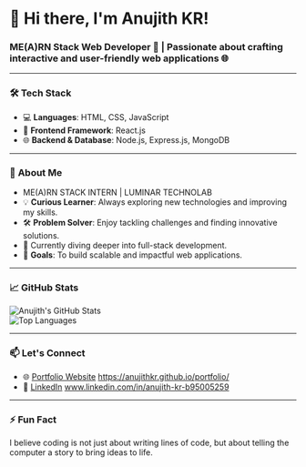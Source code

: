 # 👋 Hi there, I'm **Anujith KR**!  
### ME(A)RN Stack Web Developer 🚀 | Passionate about crafting interactive and user-friendly web applications 🌐  

---

### 🛠 **Tech Stack**
- 💻 **Languages**: HTML, CSS, JavaScript  
- 🌟 **Frontend Framework**: React.js  
- 🌐 **Backend & Database**: Node.js, Express.js, MongoDB  

---

### 🌟 **About Me**
-  ME(A)RN STACK INTERN | LUMINAR TECHNOLAB
- 💡 **Curious Learner**: Always exploring new technologies and improving my skills.  
- 🛠 **Problem Solver**: Enjoy tackling challenges and finding innovative solutions.  
- 🌱 Currently diving deeper into full-stack development.  
- 🎯 **Goals**: To build scalable and impactful web applications.  

---

### 📈 **GitHub Stats**  
![Anujith's GitHub Stats](https://github-readme-stats.vercel.app/api?username=YOUR_GITHUB_USERNAME&show_icons=true&theme=radical)  
![Top Languages](https://github-readme-stats.vercel.app/api/top-langs/?username=YOUR_GITHUB_USERNAME&layout=compact&theme=radical)  

---

### 📫 **Let's Connect**  
- 🌐 [Portfolio Website](#) https://anujithkr.github.io/portfolio/
- 💼 [LinkedIn](#)  www.linkedin.com/in/anujith-kr-b95005259

---

### ⚡ **Fun Fact**  
I believe coding is not just about writing lines of code, but about telling the computer a story to bring ideas to life.  

